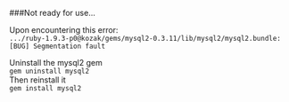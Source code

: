 ###Not ready for use...

Upon encountering this error:  
`.../ruby-1.9.3-p0@kozak/gems/mysql2-0.3.11/lib/mysql2/mysql2.bundle: [BUG] Segmentation fault`

Uninstall the mysql2 gem  
`gem uninstall mysql2`  
Then reinstall it  
`gem install mysql2`
